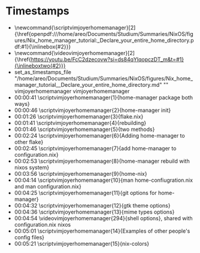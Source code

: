 # Timestamps
- \newcommand{\scriptvimjoyerhomemanager}[2]{\href{openpdf:///home/areo/Documents/Studium/Summaries/NixOS/figures/Nix_home_manager_tutorial:_Declare_your_entire_home_directory.pdf:#1}{\inlinebox{#2}}}
- \newcommand{\videovimjoyerhomemanager}[2]{\href{https://youtu.be/FcC2dzecovw?si=ds84qYlqopczDT_m&t=#1}{\inlineboxtwo{#2}}}
- set_as_timestamps_file "/home/areo/Documents/Studium/Summaries/NixOS/figures/Nix_home_manager_tutorial__Declare_your_entire_home_directory.md" "" vimjoyerhomemanager vimjoyerhomemanager
- 00:00:41 \scriptvimjoyerhomemanager{1}{home-manager package both ways}
- 00:00:46 \scriptvimjoyerhomemanager{2}{home-manager init}
- 00:01:26 \scriptvimjoyerhomemanager{3}{flake.nix}
- 00:01:41 \scriptvimjoyerhomemanager{4}{rebuilding}
- 00:01:46 \scriptvimjoyerhomemanager{5}{two methods}
- 00:02:24 \scriptvimjoyerhomemanager{6}{Adding home-manager to other flake}
- 00:02:45 \scriptvimjoyerhomemanager{7}{add home-manager to configuration.nix}
- 00:02:53 \scriptvimjoyerhomemanager{8}{home-manager rebuild with nixos system}
- 00:03:56 \scriptvimjoyerhomemanager{9}{home-nix}
- 00:04:14 \scriptvimjoyerhomemanager{10}{man home-confiugration.nix and man configuration.nix}
- 00:04:25 \scriptvimjoyerhomemanager{11}{git options for home-manager}
- 00:04:32 \scriptvimjoyerhomemanager{12}{gtk theme options}
- 00:04:36 \scriptvimjoyerhomemanager{13}{mime types options}
- 00:04:54 \videovimjoyerhomemanager{294}{shell options}, shared with configuration.nix nixos
- 00:05:01 \scriptvimjoyerhomemanager{14}{Examples of other people's config files}
- 00:05:21 \scriptvimjoyerhomemanager{15}{nix-colors}
